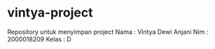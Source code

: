 # vintya-project
Repository untuk menyimpan project
Nama  : Vintya Dewi Anjani
Nim   : 2000018209
Kelas : D
